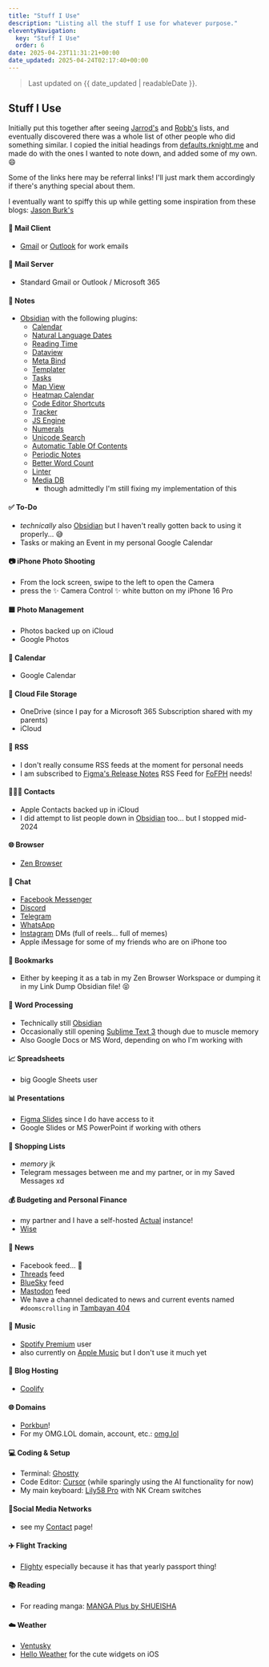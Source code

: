 ```yaml
---
title: "Stuff I Use"
description: "Listing all the stuff I use for whatever purpose."
eleventyNavigation:
  key: "Stuff I Use"
  order: 6
date: 2025-04-23T11:31:21+00:00
date_updated: 2025-04-24T02:17:40+00:00
---
```


> Last updated on {{ date_updated | readableDate }}.
## Stuff I Use

Initially put this together after seeing [Jarrod's](https://heydingus.net/gear) and [Robb's](https://rknight.me/blog/app-defaults/) lists, and eventually discovered there was a whole list of other people who did something similar. I copied the initial headings from [defaults.rknight.me](https://defaults.rknight.me/) and made do with the ones I wanted to note down, and added some of my own. 😄

Some of the links here may be referral links! I'll just mark them accordingly if there's anything special about them.

I eventually want to spiffy this up while getting some inspiration from these blogs: [Jason Burk's](https://grepjason.sh/mysetup)

#### 📨 Mail Client
- [Gmail](https://mail.google.com/) or [Outlook](https://outlook.office365.com/) for work emails
#### 📮 Mail Server
- Standard Gmail or Outlook / Microsoft 365
#### 📝 Notes
- [Obsidian](https://obsidian.md) with the following plugins:
	- [Calendar](https://github.com/liamcain/obsidian-calendar-plugin)
	- [Natural Language Dates](https://github.com/argenos/nldates-obsidian)
	- [Reading Time](https://github.com/avr/obsidian-reading-time)
	- [Dataview](https://github.com/blacksmithgu/obsidian-dataview)
	- [Meta Bind](https://github.com/mProjectsCode/obsidian-meta-bind-plugin)
	- [Templater](https://github.com/SilentVoid13/Templater)
	- [Tasks](https://github.com/obsidian-tasks-group/obsidian-tasks)
	- [Map View](https://github.com/esm7/obsidian-map-view)
	- [Heatmap Calendar](https://github.com/Richardsl/heatmap-calendar-obsidian)
	- [Code Editor Shortcuts](https://github.com/timhor/obsidian-editor-shortcuts)
	- [Tracker](https://github.com/pyrochlore/obsidian-tracker)
	- [JS Engine](https://github.com/mProjectsCode/obsidian-js-engine-plugin)
	- [Numerals](https://github.com/gtg922r/obsidian-numerals)
	- [Unicode Search](https://github.com/BambusControl/obsidian-unicode-search)
	- [Automatic Table Of Contents](https://github.com/johansatge/obsidian-automatic-table-of-contents)
	- [Periodic Notes](https://github.com/liamcain/obsidian-periodic-notes)
	- [Better Word Count](https://github.com/lukeleppan/better-word-count)
	- [Linter](https://github.com/platers/obsidian-linter)
	- [Media DB](https://github.com/mProjectsCode/obsidian-media-db-plugin)
		- though admittedly I'm still fixing my implementation of this
#### ✅ To-Do
- _technically_ also [Obsidian](https://obsidian.md) but I haven't really gotten back to using it properly... 😅
- Tasks or making an Event in my personal Google Calendar
#### 📷 iPhone Photo Shooting
- From the lock screen, swipe to the left to open the Camera
- press the ✨ Camera Control ✨ white button on my iPhone 16 Pro
#### 🟦 Photo Management
- Photos backed up on iCloud
- Google Photos
#### 📆 Calendar
- Google Calendar
#### 📁 Cloud File Storage
- OneDrive (since I pay for a Microsoft 365 Subscription shared with my parents)
- iCloud
#### 📖 RSS
- I don't really consume RSS feeds at the moment for personal needs
- I am subscribed to [Figma's Release Notes](https://www.figma.com/release-notes/) RSS Feed for [FoFPH](https://friends.figma.com/philippines) needs!
#### 🙍🏻‍♂️ Contacts
- Apple Contacts backed up in iCloud
- I did attempt to list people down in [Obsidian](https://obsidian.md) too... but I stopped mid-2024
#### 🌐 Browser
- [Zen Browser](https://zen-browser.app/)
#### 💬 Chat
- [Facebook Messenger](https://www.messenger.com/)
- [Discord](https://discord.com)
- [Telegram](https://telegram.org/)
- [WhatsApp](https://www.whatsapp.com/)
- [Instagram](https://instagram.com/_chiawase) DMs (full of reels... full of memes)
- Apple iMessage for some of my friends who are on iPhone too
#### 🔖 Bookmarks
- Either by keeping it as a tab in my Zen Browser Workspace or dumping it in my Link Dump Obsidian file! 😝
#### 📜 Word Processing
- Technically still [Obsidian](https://obsidian.md)
- Occasionally still opening [Sublime Text 3](https://www.sublimetext.com/) though due to muscle memory
- Also Google Docs or MS Word, depending on who I'm working with
#### 📈 Spreadsheets
- big Google Sheets user
#### 📊 Presentations
- [Figma Slides](https://www.figma.com/slides/) since I do have access to it
- Google Slides or MS PowerPoint if working with others
#### 🛒 Shopping Lists
- *memory* jk
- Telegram messages between me and my partner, or in my Saved Messages xd
#### 💰 Budgeting and Personal Finance
- my partner and I have a self-hosted [Actual](https://actualbudget.org/) instance!
- [Wise](https://wise.com/invite/dic/chiaraveronicas)
#### 📰 News
- Facebook feed... 🫣
- [Threads](https://threads.net/@_chiawase) feed
- [BlueSky](https://bsky.app/profile/chisenires.design) feed
- [Mastodon](https://social.lol/@chi) feed
- We have a channel dedicated to news and current events named `#doomscrolling` in [Tambayan 404](https://tambayan404.com)
#### 🎵 Music
- [Spotify Premium](https://open.spotify.com/) user
- also currently on [Apple Music](https://music.apple.com/us/new) but I don't use it much yet
#### 🏡 Blog Hosting
- [Coolify](https://www.coolify.io/)
#### 🌐 Domains
- [Porkbun](https://porkbun.com/)!
- For my OMG.LOL domain, account, etc.: [omg.lol](https://home.omg.lol/referred-by/chi/)
#### 💻 Coding & Setup
- Terminal: [Ghostty](https://ghostty.org/)
- Code Editor: [Cursor](https://www.cursor.com/) (while sparingly using the AI functionality for now)
- My main keyboard: [Lily58 Pro](https://nextkeyboard.club/product-tag/lily58-pro/) with NK Cream switches
#### 📢Social Media Networks
- see my [Contact](/contact/) page!
#### ✈️ Flight Tracking
- [Flighty](https://apps.apple.com/app/id1358823008) especially because it has that yearly passport thing!
#### 📚 Reading
- For reading manga: [MANGA Plus by SHUEISHA](https://mangaplus.shueisha.co.jp/)
#### ☁️ Weather
- [Ventusky](https://www.ventusky.com/)
- [Hello Weather](https://helloweather.com/) for the cute widgets on iOS